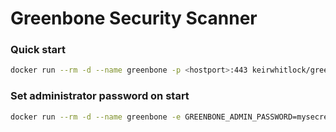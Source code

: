 # Greenbone Security Scanner


### Quick start

```bash
docker run --rm -d --name greenbone -p <hostport>:443 keirwhitlock/greenbone:latest
```

### Set administrator password on start

```bash
docker run --rm -d --name greenbone -e GREENBONE_ADMIN_PASSWORD=mysecretpassword -p <hostport>:443 keirwhitlock/greenbone:latest
```
